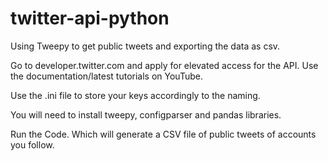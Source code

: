 # twitter-api-python
Using Tweepy to get public tweets and exporting the data as csv.

Go to developer.twitter.com and apply for elevated access for the API. Use the documentation/latest tutorials on YouTube. 

Use the .ini file to store your keys accordingly to the naming.

You will need to install tweepy, configparser and pandas libraries.

Run the Code. Which will generate a CSV file of public tweets of accounts you follow.
